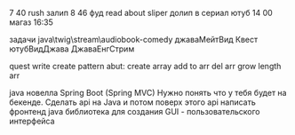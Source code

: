 7 40 rush
залип 8 46 фуд 
read about sliper долип в сериал ютуб 14 00
магаз 16:35




задачи
java\twig\stream\audiobook-comedy
джаваМейтВид Квест
ютубВидДжава
ДжаваЕнгСтрим



quest
write create pattern abut:
create array
add to arr
del arr
grow length arr

java 
новелла 
Spring Boot (Spring MVC)
Нужно понять что у тебя будет на бекенде.
Сделать api на Java и потом поверх этого api написать фронтенд
java библиотека для создания GUI - пользовательского интерфейса

